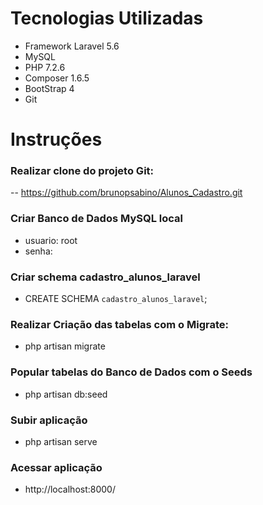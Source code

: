 # Tecnologias Utilizadas
- Framework Laravel 5.6
- MySQL
- PHP 7.2.6
- Composer 1.6.5
- BootStrap 4
- Git

# Instruções
 ### Realizar clone do projeto Git: 
-- https://github.com/brunopsabino/Alunos_Cadastro.git

### Criar Banco de Dados MySQL local
- usuario: root
- senha: 

### Criar schema cadastro_alunos_laravel
- CREATE SCHEMA `cadastro_alunos_laravel`;

### Realizar Criação das tabelas com o Migrate:
- php artisan migrate

### Popular tabelas do Banco de Dados com o Seeds
- php artisan db:seed

### Subir aplicação
- php artisan serve

### Acessar aplicação
- http://localhost:8000/